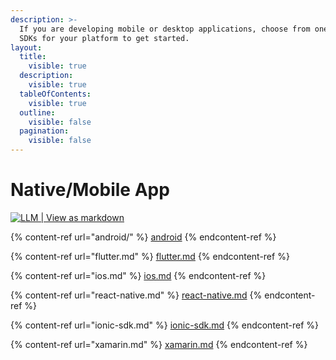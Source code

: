 ```yaml
---
description: >-
  If you are developing mobile or desktop applications, choose from one of these
  SDKs for your platform to get started.
layout:
  title:
    visible: true
  description:
    visible: true
  tableOfContents:
    visible: true
  outline:
    visible: false
  pagination:
    visible: false
---
```


# Native/Mobile App

[![LLM | View as markdown](https://img.shields.io/badge/LLM-View%20as%20markdown-blue)](https://r.jina.ai/https://docs.authgear.com/get-started/native-mobile-app)



{% content-ref url="android/" %}
[android](android/)
{% endcontent-ref %}

{% content-ref url="flutter.md" %}
[flutter.md](flutter.md)
{% endcontent-ref %}

{% content-ref url="ios.md" %}
[ios.md](ios.md)
{% endcontent-ref %}

{% content-ref url="react-native.md" %}
[react-native.md](react-native.md)
{% endcontent-ref %}

{% content-ref url="ionic-sdk.md" %}
[ionic-sdk.md](ionic-sdk.md)
{% endcontent-ref %}

{% content-ref url="xamarin.md" %}
[xamarin.md](xamarin.md)
{% endcontent-ref %}
